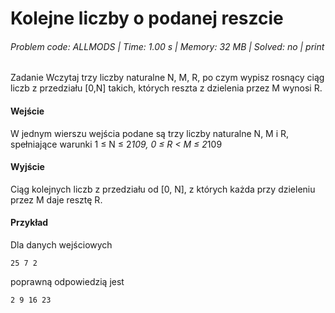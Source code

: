 # Kolejne liczby o podanej reszcie
###### Problem code: ALLMODS \| Time: 1.00 s \| Memory: 32 MB \| Solved: no \| print

Zadanie
Wczytaj trzy liczby naturalne N, M, R, po czym wypisz rosnący ciąg liczb z przedziału [0,N] takich, których reszta z dzielenia przez M wynosi R.

#### Wejście
W jednym wierszu wejścia podane są trzy liczby naturalne N, M i R, spełniające warunki 1 ≤ N ≤ 2*109, 0 ≤ R < M ≤ 2*109

#### Wyjście
Ciąg kolejnych liczb z przedziału od [0, N], z których każda przy dzieleniu przez M daje resztę R.

#### Przykład
Dla danych wejściowych

```
25 7 2
```
poprawną odpowiedzią jest
```
2 9 16 23 
```
